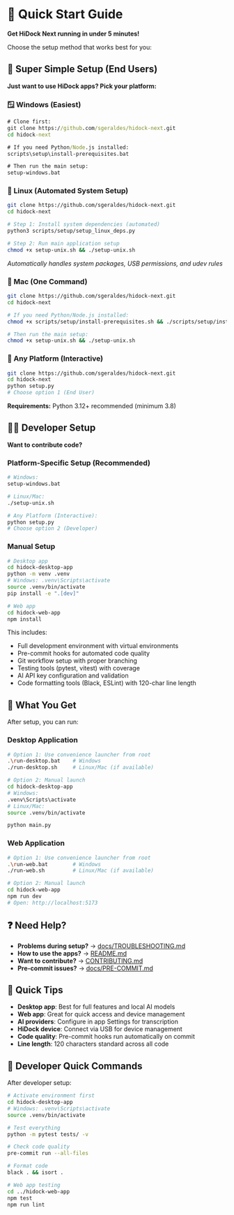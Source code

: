 # 🚀 Quick Start Guide

**Get HiDock Next running in under 5 minutes!**

Choose the setup method that works best for you:

## 🚀 Super Simple Setup (End Users)

**Just want to use HiDock apps? Pick your platform:**

### 🪟 Windows (Easiest)
```cmd
# Clone first:
git clone https://github.com/sgeraldes/hidock-next.git
cd hidock-next

# If you need Python/Node.js installed:
scripts\setup\install-prerequisites.bat

# Then run the main setup:
setup-windows.bat
```

### 🐧 Linux (Automated System Setup)
```bash
git clone https://github.com/sgeraldes/hidock-next.git
cd hidock-next

# Step 1: Install system dependencies (automated)
python3 scripts/setup/setup_linux_deps.py

# Step 2: Run main application setup
chmod +x setup-unix.sh && ./setup-unix.sh
```
*Automatically handles system packages, USB permissions, and udev rules*

### 🍎 Mac (One Command)
```bash
git clone https://github.com/sgeraldes/hidock-next.git
cd hidock-next

# If you need Python/Node.js installed:
chmod +x scripts/setup/install-prerequisites.sh && ./scripts/setup/install-prerequisites.sh

# Then run the main setup:
chmod +x setup-unix.sh && ./setup-unix.sh
```

### 🐍 Any Platform (Interactive)
```bash
git clone https://github.com/sgeraldes/hidock-next.git
cd hidock-next
python setup.py
# Choose option 1 (End User)
```

**Requirements:** Python 3.12+ recommended (minimum 3.8)

## 👨‍💻 Developer Setup

**Want to contribute code?**

### Platform-Specific Setup (Recommended)
```bash
# Windows:
setup-windows.bat

# Linux/Mac:
./setup-unix.sh

# Any Platform (Interactive):
python setup.py
# Choose option 2 (Developer)
```

### Manual Setup
```bash
# Desktop app
cd hidock-desktop-app
python -m venv .venv
# Windows: .venv\Scripts\activate
source .venv/bin/activate
pip install -e ".[dev]"

# Web app
cd hidock-web-app
npm install
```

This includes:
- Full development environment with virtual environments
- Pre-commit hooks for automated code quality
- Git workflow setup with proper branching
- Testing tools (pytest, vitest) with coverage
- AI API key configuration and validation
- Code formatting tools (Black, ESLint) with 120-char line length

## 📱 What You Get

After setup, you can run:

### Desktop Application
```bash
# Option 1: Use convenience launcher from root
.\run-desktop.bat    # Windows
./run-desktop.sh     # Linux/Mac (if available)

# Option 2: Manual launch
cd hidock-desktop-app
# Windows:
.venv\Scripts\activate
# Linux/Mac:
source .venv/bin/activate

python main.py
```

### Web Application
```bash
# Option 1: Use convenience launcher from root
.\run-web.bat        # Windows
./run-web.sh         # Linux/Mac (if available)

# Option 2: Manual launch
cd hidock-web-app
npm run dev
# Open: http://localhost:5173
```

## ❓ Need Help?

- **Problems during setup?** → [docs/TROUBLESHOOTING.md](docs/TROUBLESHOOTING.md)
- **How to use the apps?** → [README.md](README.md)
- **Want to contribute?** → [CONTRIBUTING.md](CONTRIBUTING.md)
- **Pre-commit issues?** → [docs/PRE-COMMIT.md](docs/PRE-COMMIT.md)

## 🎯 Quick Tips

- **Desktop app**: Best for full features and local AI models
- **Web app**: Great for quick access and device management
- **AI providers**: Configure in app Settings for transcription
- **HiDock device**: Connect via USB for device management
- **Code quality**: Pre-commit hooks run automatically on commit
- **Line length**: 120 characters standard across all code

## 🔧 Developer Quick Commands

After developer setup:

```bash
# Activate environment first
cd hidock-desktop-app
# Windows: .venv\Scripts\activate
source .venv/bin/activate

# Test everything
python -m pytest tests/ -v

# Check code quality
pre-commit run --all-files

# Format code
black . && isort .

# Web app testing
cd ../hidock-web-app
npm test
npm run lint
```
